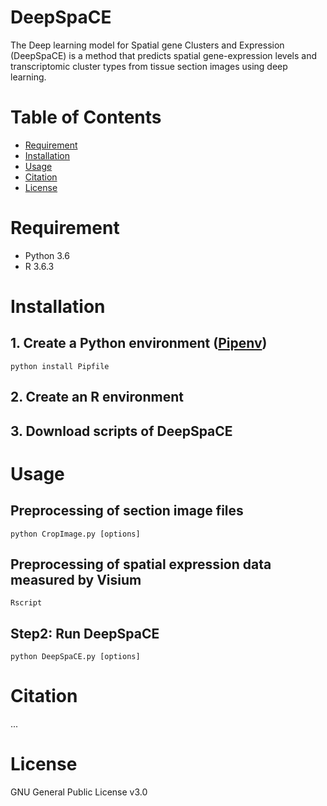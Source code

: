 # DeepSpaCE

The Deep learning model for Spatial gene Clusters and Expression (DeepSpaCE) is a method that predicts spatial gene-expression levels and transcriptomic cluster types from tissue section images using deep learning.


# Table of Contents
- [Requirement](#requirement)
- [Installation](#installation)
- [Usage](#usage)
- [Citation](#citation)
- [License](#license)

# Requirement
* Python 3.6
* R 3.6.3

# Installation
## 1. Create a Python environment ([Pipenv](https://pipenv.pypa.io/))

    python install Pipfile
    
## 2. Create an R environment

## 3. Download scripts of DeepSpaCE


# Usage
## Preprocessing of section image files

    python CropImage.py [options]

## Preprocessing of spatial expression data measured by Visium

    Rscript 

## Step2: Run DeepSpaCE

    python DeepSpaCE.py [options]




# Citation
...

# License
GNU General Public License v3.0

